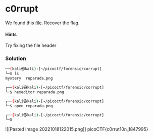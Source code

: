 # c0rrupt
We found this [file](https://jupiter.challenges.picoctf.org/static/ab30fcb7d47364b4190a7d3d40edb551/mystery). Recover the flag.

#### Hints
Try fixing the file header

### Solution
```bash
──(kali㉿kali)-[~/picoctf/forensic/corrupt]
└─$ ls
mystery  reparada.png

┌──(kali㉿kali)-[~/picoctf/forensic/corrupt]
└─$ hexeditor reparada.png

┌──(kali㉿kali)-[~/picoctf/forensic/corrupt]
└─$ open reparada.png    

┌──(kali㉿kali)-[~/picoctf/forensic/corrupt]
└─$ 
```

![[Pasted image 20221018122015.png]]
picoCTF{c0rrut10n_1847995}

